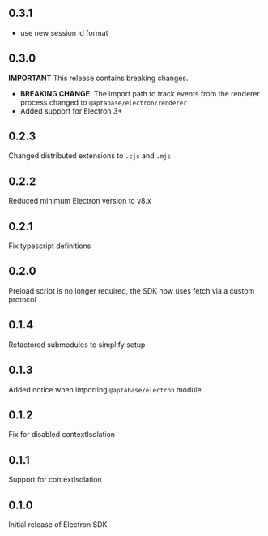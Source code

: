 ## 0.3.1

- use new session id format

## 0.3.0

**IMPORTANT** This release contains breaking changes.

- **BREAKING CHANGE**: The import path to track events from the renderer process changed to `@aptabase/electron/renderer`
- Added support for Electron 3+

## 0.2.3

Changed distributed extensions to `.cjs` and `.mjs`

## 0.2.2

Reduced minimum Electron version to v8.x

## 0.2.1

Fix typescript definitions

## 0.2.0

Preload script is no longer required, the SDK now uses fetch via a custom protocol

## 0.1.4

Refactored submodules to simplify setup

## 0.1.3

Added notice when importing `@aptabase/electron` module

## 0.1.2

Fix for disabled contextIsolation

## 0.1.1

Support for contextIsolation

## 0.1.0

Initial release of Electron SDK
